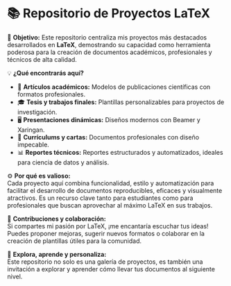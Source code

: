 # 📚 **Repositorio de Proyectos LaTeX**  

🎯 **Objetivo:** Este repositorio centraliza mis proyectos más destacados desarrollados en **LaTeX**, demostrando su capacidad como herramienta poderosa para la creación de documentos académicos, profesionales y técnicos de alta calidad.  

💡 **¿Qué encontrarás aquí?**  
- 📖 **Artículos académicos:** Modelos de publicaciones científicas con formatos profesionales.  
- 🎓 **Tesis y trabajos finales:** Plantillas personalizables para proyectos de investigación.  
- 🖥️ **Presentaciones dinámicas:** Diseños modernos con Beamer y Xaringan.  
- 📝 **Currículums y cartas:** Documentos profesionales con diseño impecable.  
- 📊 **Reportes técnicos:** Reportes estructurados y automatizados, ideales para ciencia de datos y análisis.  

⚙️ **Por qué es valioso:**  
Cada proyecto aquí combina funcionalidad, estilo y automatización para facilitar el desarrollo de documentos reproducibles, eficaces y visualmente atractivos. Es un recurso clave tanto para estudiantes como para profesionales que buscan aprovechar al máximo LaTeX en sus trabajos.  

🌟 **Contribuciones y colaboración:**  
Si compartes mi pasión por LaTeX, ¡me encantaría escuchar tus ideas! Puedes proponer mejoras, sugerir nuevos formatos o colaborar en la creación de plantillas útiles para la comunidad.  

🚀 **Explora, aprende y personaliza:**  
Este repositorio no solo es una galería de proyectos, es también una invitación a explorar y aprender cómo llevar tus documentos al siguiente nivel.
